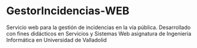 # GestorIncidencias-WEB
Servicio web para la gestión de incidencias en la vía pública. Desarrollado con fines didácticos en Servicios y Sistemas Web asignatura de Ingeniería Informática en Universidad de Valladolid
